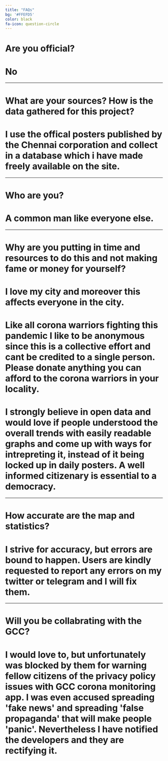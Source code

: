 ```yaml
---
title: "FAQs"
bg: '#FFEFD5'
color: black
fa-icon: question-circle
---
```



# Are you official?

# No

------------------------

# What are your sources? How is the data gathered for this project?

# I use the offical posters published by the Chennai corporation and collect in a database which i have made freely available on the site. 

------------------------

# Who are you?

# A common man like everyone else.

------------------------

# Why are you putting in time and resources to do this and not making fame or money for yourself?

# I love my city and moreover this affects everyone in the city. 

# Like all corona warriors fighting this pandemic I like to be anonymous since this is a collective effort and cant be credited to a single person. Please donate anything you can afford to the corona warriors in your locality.

# I strongly believe in open data and would love if people understood the overall trends with easily readable graphs and come up with ways for intrepreting it, instead of it being locked up in daily posters. A well informed citizenary is essential to a democracy.

------------------------

# How accurate are the map and statistics?

# I strive for accuracy, but errors are bound to happen. Users are kindly requested to report any errors on my twitter or telegram and I will fix them.     

------------------------

# Will you be collabrating with the GCC?

# I would love to, but unfortunately was blocked by them for warning fellow citizens of the privacy policy issues with GCC corona monitoring app. I was even accused spreading 'fake news' and spreading 'false propaganda' that will make people 'panic'. Nevertheless I have notified the developers and they are rectifying it. 



